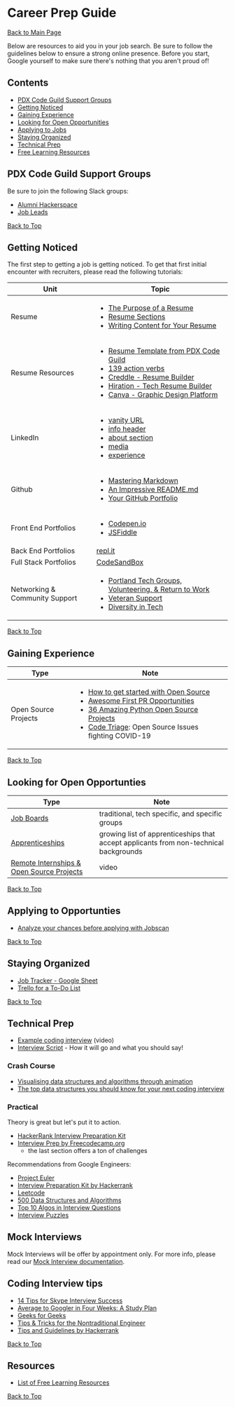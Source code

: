 # Career Prep Guide

[Back to Main Page](/README.md)

<a href="top"></a>Below are resources to aid you in your job search. Be sure to follow the guidelines below to ensure a strong online presence. Before you start, Google yourself to make sure there's nothing that you aren't proud of!

## Contents

- [PDX Code Guild Support Groups](#support)
- [Getting Noticed](#getting-noticed)
- [Gaining Experience](#experience)
- [Looking for Open Opportunities](#looking)
- [Applying to Jobs](#applying)
- [Staying Organized](#organize)
- [Technical Prep](#technical-prep)
- [Free Learning Resources](#resources)

## <a href="support"></a>PDX Code Guild Support Groups
Be sure to join the following Slack groups:
- [Alumni Hackerspace](https://portlandcodeguild.slack.com/archives/C010L9P9A4Q)
- [Job Leads](https://portlandcodeguild.slack.com/archives/C1CFFULCE)

[Back to Top](#top)

## <a href="getting-noticed"></a>Getting Noticed

The first step to getting a job is getting noticed. To get that first initial encounter with recruiters, please read the following tutorials:

| Unit | Topic |
| ---- | -------- |
| Resume | <ul><li>[The Purpose of a Resume](/purpose.md)</li><li>[Resume Sections](/sections.md)</li><li>[Writing Content for Your Resume](/content.md)</li></ul>
| Resume Resources| <ul><li>[Resume Template from PDX Code Guild](https://docs.google.com/document/d/1XQm8zTHvvz-_ldEifbvAUPXgGbZYwbAUnTuSyIvaCgQ/edit)</li><li>[139 action verbs](https://www.indeed.com/career-advice/resumes-cover-letters/action-verbs-to-make-your-resume-stand-out?from=careeradvice-US)</li><li>[Creddle - Resume Builder](http://creddle.io/)</li><li>[Hiration - Tech Resume Builder](https://www.hiration.com/)</li><li>[Canva - Graphic Design Platform](https://www.canva.com/)</li></ul>
| LinkedIn | <ul><li>[vanity URL](/linkedin/vanity_url.md)</li><li>[info header](/linkedin/info_header.md)</li><li>[about section](/linkedin/about.md)</li><li>[media](/linkedin/media.md)</li><li>[experience](/linkedin/experience.md)</li></ul>
| Github | <ul><li>[Mastering Markdown](https://github.com/PdxCodeGuild/career-guide/blob/master/markdown/markdown.md)</li><li>[An Impressive README.md](https://github.com/PdxCodeGuild/career-guide/blob/master/github/readmes.md)</li><li>[Your GitHub Portfolio](github/github-portfolio.md)</li></ul>
| Front End Portfolios| <ul><li>[Codepen.io](http://codepen.io/)</li><li>[JSFiddle](https://jsfiddle.net/)</li></ul>|
| Back End Portfolios| [repl.it](http://repl.it/) |
| Full Stack Portfolios| [CodeSandBox](https://codesandbox.io/)|
| Networking & Community Support | <ul><li>[Portland Tech Groups, Volunteering, & Return to Work]()</li><li>[Veteran Support]()</li><li>[Diversity in Tech]()</li></ul> |

[Back to Top](#top)

## <a href="experience"></a>Gaining Experience
| Type | Note |
| ---- | -------- |
| Open Source Projects | <ul><li>[How to get started with Open Source](https://www.hackerearth.com/getstarted-opensource/)</li><li>[Awesome First PR Opportunities](https://github.com/MunGell/awesome-for-beginners#python)</li><li>[36 Amazing Python Open Source Projects](https://medium.mybridge.co/36-amazing-python-open-source-projects-v-2019-2fe058d79450) </li><li>[Code Triage](https://www.codetriage.com/?fbclid=IwAR3sEWU2MJLP8SY_gbanZb3Cl9hTJmswl59M4yWMju8EB2bG5c_7xXrtBK8): Open Source Issues fighting COVID-19</li></ul> |

[Back to Top](#top)

## <a href="looking"></a>Looking for Open Opportunties

| Type | Note |
| ---- | -------- |
| [Job Boards](applying-to-jobs/job-boards.md) | traditional, tech specific, and specific groups|
| [Apprenticeships](applying-to-jobs/apprenticeships.md) | growing list of apprenticeships that accept applicants from non-technical backgrounds
| [Remote Internships & Open Source Projects](https://www.facebook.com/womeninwebdev/videos/215052119638987/?hc_location=ufi) | video

[Back to Top](#top)

## <a href="applying"></a>Applying to Opportunties
- [Analyze your chances before applying with Jobscan](applying-to-jobs/jobscan.md)

[Back to Top](#top)

## <a href="organize"></a>Staying Organized
- [Job Tracker - Google Sheet](https://docs.google.com/spreadsheets/d/1v4NXFGfQ5p-OH_WLgXusKAoLg8kSDi90H6ylJyBlYaE/edit?usp=sharing)
- [Trello for a To-Do List](http://trello.com/)

[Back to Top](#top)

## <a href="technical-prep"></a>Technical Prep
- [Example coding interview](https://www.youtube.com/watch?v=XKu_SEDAykw) (video)
- [Interview Script](interview-prep/interview_script.md) - How it will go and what you should say!

### Crash Course
- [Visualising data structures and algorithms through animation](https://visualgo.net/en)
- [The top data structures you should know for your next coding interview](https://www.freecodecamp.org/news/the-top-data-structures-you-should-know-for-your-next-coding-interview-36af0831f5e3/)

### Practical
Theory is great but let's put it to action.
- [HackerRank Interview Preparation Kit](https://www.hackerrank.com/interview/interview-preparation-kit)
- [Interview Prep by Freecodecamp.org](https://www.freecodecamp.org/learn/)
  - the last section offers a ton of challenges

Recommendations from Google Engineers:
- [Project Euler](https://projecteuler.net/)
- [Interview Preparation Kit by Hackerrank](https://www.hackerrank.com/interview/interview-preparation-kit)
- [Leetcode](https://leetcode.com/)
- [500 Data Structures and Algorithms](https://www.quora.com/q/kqxqbzywcunzbyyp/500-Data-Structures-and-Algorithms-interview-questions-and-their-solutions)
- [Top 10 Algos in Interview Questions](https://www.geeksforgeeks.org/top-10-algorithms-in-interview-questions/)
- [Interview Puzzles](https://www.geeksforgeeks.org/category/puzzles/)

## Mock Interviews
Mock Interviews will be offer by appointment only. For more info, please read our [Mock Interview documentation](mock-interviews.md).

## <a href="tips"></a>Coding Interview tips
- [14 Tips for Skype Interview Success](https://www.inhersight.com/blog/interview/skype-interview-tips?utm_campaign=website&utm_source=ihs-sendgrid&utm_medium=email&_n=72258545)
- [Average to Googler in Four Weeks: A Study Plan](https://www.linkedin.com/pulse/average-googler-four-weeks-study-plan-milad-naseri/?trk=v-feed)
- [Geeks for Geeks](https://www.geeksforgeeks.org/)
- [Tips & Tricks for the Nontraditional Engineer](https://peopleofcolorintech.com/articles/crushing-coding-interviews-tips-tricks-for-the-nontraditional-engineer/)
- [Tips and Guidelines by Hackerrank](https://www.hackerrank.com/interview/interview-preparation-kit/tips-and-guidelines/videos)

[Back to Top](#top)

## <a href="resources"></a>Resources
- [List of Free Learning Resources](https://ebookfoundation.github.io/free-programming-books/)

[Back to Top](#top)
